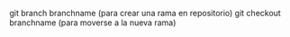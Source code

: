 git branch branchname (para crear una rama en repositorio)
git checkout branchname (para moverse a la nueva rama)
